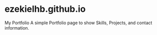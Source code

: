 # ezekielhb.github.io
My Portfolio 
A simple Portfolio page  to show Skills, Projects, and contact information. 
